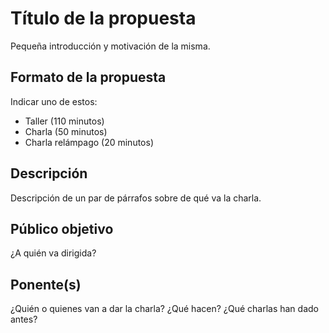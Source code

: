 # Título de la propuesta

Pequeña introducción y motivación de la misma.

## Formato de la propuesta

Indicar uno de estos:

* Taller (110 minutos)
* Charla (50 minutos)
* Charla relámpago (20 minutos)

## Descripción

Descripción de un par de párrafos sobre de qué va la charla.

## Público objetivo

¿A quién va dirigida? 

## Ponente(s)

¿Quién o quienes van a dar la charla? ¿Qué hacen? ¿Qué charlas han
dado antes?

